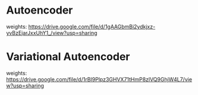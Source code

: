# Autoencoder

weights:
https://drive.google.com/file/d/1gAAGbmBi2ydkjxz-yvBzEjarJxxUhY1_/view?usp=sharing

# Variational Autoencoder

weights:
https://drive.google.com/file/d/1rBI9Plpz3GHVX71tHmP8zlVQ9GhjW4L7/view?usp=sharing
